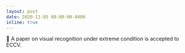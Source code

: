 ```yaml
---
layout: post
date: 2020-11-05 00:00:00-0400
inline: true
---
```


📝 A paper on visual recognition under extreme condition is accepted to ECCV.
